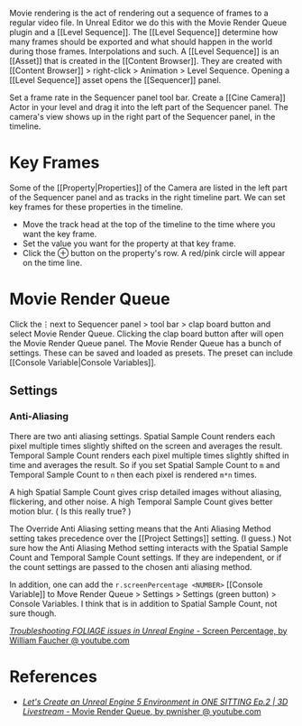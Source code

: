 Movie rendering is the act of rendering out a sequence of frames to a regular video file.
In Unreal Editor we do this with the Movie Render Queue plugin and a [[Level Sequence]].
The [[Level Sequence]] determine how many frames should be exported and what should happen in the world during those frames.
Interpolations and such.
A [[Level Sequence]] is an [[Asset]] that is created in the [[Content Browser]].
They are created with [[Content Browser]] > right-click > Animation > Level Sequence.
Opening a [[Level Sequence]] asset opens the [[Sequencer]] panel.

Set a frame rate in the Sequencer panel tool bar.
Create a [[Cine Camera]] Actor in your level and drag it into the left part of the Sequencer panel.
The camera's view shows up in the right part of the Sequencer panel, in the timeline.


# Key Frames

Some of the [[Property|Properties]] of the Camera are listed in the left part of the Sequencer panel and as tracks in the right timeline part.
We can set key frames for these properties in the timeline.
- Move the track head at the top of the timeline to the time where you want the key frame.
- Set the value you want for the property at that key frame.
- Click the ⊕ button on the property's row. A red/pink circle will appear on the time line.


# Movie Render Queue
Click the⋮next to Sequencer panel > tool bar > clap board button and select Movie Render Queue.
Clicking the clap board button after will open the Movie Render Queue panel.
The Movie Render Queue has a bunch of settings.
These can be saved and loaded as presets.
The preset can include [[Console Variable|Console Variables]].

## Settings

### Anti-Aliasing

There are two anti aliasing settings.
Spatial Sample Count renders each pixel multiple times slightly shifted on the screen and averages the result.
Temporal Sample Count renders each pixel multiple times slightly shifted in time and averages the result.
So if you set Spatial Sample Count to `m` and Temporal Sample Count to `n` then each pixel is rendered `m*n` times.

A high Spatial Sample Count gives crisp detailed images without aliasing, flickering, and other noise.
A high Temporal Sample Count gives better motion blur.
(
Is this really true?
)

The Override Anti Aliasing setting means that the Anti Aliasing Method setting takes precedence over the [[Project Settings]] setting. (I guess.)
Not sure how the Anti Aliasing Method setting interacts with the Spatial Sample Count and Temporal Sample Count settings.
If they are independent, or if the count settings are passed to the chosen anti aliasing method.

In addition, one can add the `r.screenPercentage <NUMBER>` [[Console Variable]] to Move Render Queue > Settings > Settings (green button) > Console Variables.
I think that is in addition to Spatial Sample Count, not sure though.

[_Troubleshooting FOLIAGE issues in Unreal Engine_ - Screen Percentage, by William Faucher @ youtube.com](https://youtu.be/Ar3vvygirLU?t=759)

# References

- [_Let's Create an Unreal Engine 5 Environment in ONE SITTING Ep.2 | 3D Livestream_ - Movie Render Queue, by pwnisher @ youtube.com](https://youtu.be/k77o5Ug41ek?t=9336)

